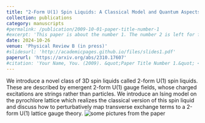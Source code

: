 ```yaml
---
title: "2-Form U(1) Spin Liquids: A Classical Model and Quantum Aspects"
collection: publications
category: manuscripts
#permalink: /publication/2009-10-01-paper-title-number-1
#excerpt: 'This paper is about the number 1. The number 2 is left for future work.'
date: 2024-10-26
venue: 'Physical Review B (in press)'
#slidesurl: 'http://academicpages.github.io/files/slides1.pdf'
paperurl: 'https://arxiv.org/abs/2310.17607'
#citation: 'Your Name, You. (2009). &quot;Paper Title Number 1.&quot; <i>Journal 1</i>. 1(1).'
---
```


We introduce a novel class of 3D spin liquids called 2-form U(1) spin liquids. These are described by emergent 2-form U(1) gauge fields, whose charged excitations are strings rather than particles. We introduce an Ising model on the pyrochlore lattice which realizes the classical version of this spin liquid and discuss how to perturbatively map transverse exchange terms to a 2-form U(1) lattice gauge theory. 
![some pictures from the paper](https://ktchung-p.github.io/images/2-form-figures.png)



